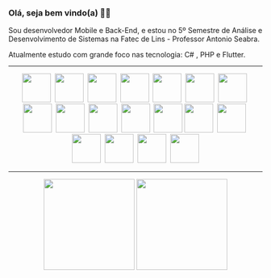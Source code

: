 ### Olá, seja bem vindo(a) 👋👋

<p>
  Sou desenvolvedor Mobile e Back-End, e estou no 5º Semestre de Análise e Desenvolvimento de Sistemas na Fatec de Lins - Professor Antonio Seabra.
</p>
<p>
  Atualmente estudo com grande foco nas tecnologia: C# , PHP e Flutter.
</p>
<hr>
<div style="display: inline_block" align="center">
  <img height="57" src="https://cdn.jsdelivr.net/gh/devicons/devicon/icons/c/c-original.svg">&nbsp;
  <img height="57" src="https://cdn.jsdelivr.net/gh/devicons/devicon/icons/csharp/csharp-original.svg">&nbsp;
  <img height="57" src="https://cdn.jsdelivr.net/gh/devicons/devicon/icons/php/php-original.svg">&nbsp;
  <img height="57" src="https://cdn.jsdelivr.net/gh/devicons/devicon/icons/flutter/flutter-original.svg">&nbsp;
  <img height="57" src="https://cdn.jsdelivr.net/gh/devicons/devicon/icons/electron/electron-original.svg">&nbsp;
  <img height="57" src="https://cdn.jsdelivr.net/gh/devicons/devicon/icons/react/react-original.svg">&nbsp;
  <img height="57" src="https://cdn.jsdelivr.net/gh/devicons/devicon/icons/javascript/javascript-original.svg">&nbsp;
  <img height="57" src="https://cdn.jsdelivr.net/gh/devicons/devicon/icons/azure/azure-original.svg">&nbsp;
  <img height="57" src="https://cdn.jsdelivr.net/gh/devicons/devicon/icons/java/java-original.svg">&nbsp;
  <img height="57" src="https://cdn.jsdelivr.net/gh/devicons/devicon/icons/mysql/mysql-original-wordmark.svg">&nbsp;
  <img height="57" src="https://cdn.jsdelivr.net/gh/devicons/devicon/icons/git/git-original.svg">&nbsp;
  <img height="57" src="https://cdn.jsdelivr.net/gh/devicons/devicon/icons/linux/linux-original.svg" />
  <img height="57" src="https://cdn.jsdelivr.net/gh/devicons/devicon/icons/html5/html5-original.svg">&nbsp;
  <img height="57" src="https://cdn.jsdelivr.net/gh/devicons/devicon/icons/css3/css3-original.svg">&nbsp;
  <img height="57" src="https://cdn.jsdelivr.net/gh/devicons/devicon/icons/bootstrap/bootstrap-original.svg">&nbsp;
  <img height="57" src="https://cdn.jsdelivr.net/gh/devicons/devicon/icons/jquery/jquery-plain-wordmark.svg">&nbsp;
  <img height="57" src="https://cdn.jsdelivr.net/gh/devicons/devicon/icons/visualstudio/visualstudio-plain.svg">&nbsp;
  <img height="57" src="https://cdn.jsdelivr.net/gh/devicons/devicon/icons/vscode/vscode-original.svg">
</div>

<hr>

<div align="center">
  <img height="180em" src="https://github-readme-stats.vercel.app/api/top-langs/?username=MarioGuilherme&layout=compact&langs_count=6&theme=tokyonight">
  <img height="180em" src="https://github-readme-stats.vercel.app/api?username=MarioGuilherme&show_icons=true&theme=tokyonight&include_all_commits=false&count_private=true">
</div>
